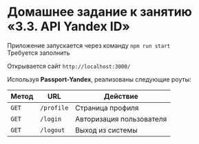 # Домашнее задание к занятию «3.3. API Yandex ID»  

Приложение запускается через команду `npm run start`  
Требуется заполнить 

Открывается сайт `http://localhost:3000/`  

Используя **Passport-Yandex**, реализованы следующие роуты:

Метод | URL | Действие 
--- | --- | --- 
`GET` | `/profile` | Страница профиля
`GET` | `/login` | Авторизация пользователя
`GET` | `/logout` | Выход из системы
 
